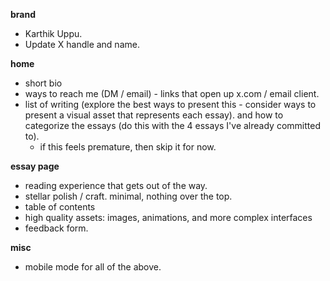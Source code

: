 **brand**
- Karthik Uppu.
- Update X handle and name.

**home**
- short bio
- ways to reach me (DM / email) - links that open up x.com / email client.
- list of writing (explore the best ways to present this - consider ways to present a visual asset that represents each essay). and how to categorize the essays (do this with the 4 essays I've already committed to).
	- if this feels premature, then skip it for now.

**essay page**
- reading experience that gets out of the way.
- stellar polish / craft. minimal, nothing over the top.
- table of contents
- high quality assets: images, animations, and more complex interfaces
- feedback form.

**misc**
- mobile mode for all of the above.